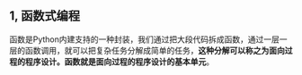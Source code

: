 ## 1, 函数式编程
函数是Python内建支持的一种封装，我们通过把大段代码拆成函数，通过一层一层的函数调用，就可以把复杂任务分解成简单的任务，**这种分解可以称之为面向过程的程序设计。函数就是面向过程的程序设计的基本单元**。
